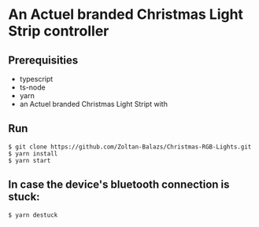 # An Actuel branded Christmas Light Strip controller

## Prerequisities

* typescript
* ts-node
* yarn
* an Actuel branded Christmas Light Stript with

## Run

```shell
$ git clone https://github.com/Zoltan-Balazs/Christmas-RGB-Lights.git
$ yarn install
$ yarn start
```

## In case the device's bluetooth connection is stuck:

```shell
$ yarn destuck
```
